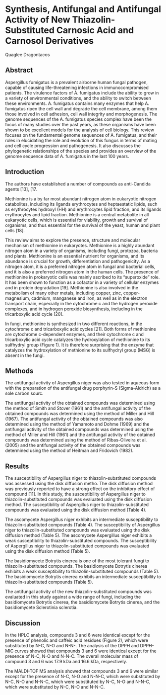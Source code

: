 # Synthesis, Antifungal and Antifungal Activity of New Thiazolin-Substituted Carnosic Acid and Carnosol Derivatives
Quaglee Dragontacos


## Abstract
Aspergillus fumigatus is a prevalent airborne human fungal pathogen, capable of causing life-threatening infections in immunocompromised patients. The virulence factors of A. fumigatus include the ability to grow in a variety of environmental conditions, and the ability to switch between these environments. A. fumigatus contains many enzymes that help A. fumigatus ripen the cell wall and degrade the cell membrane, among them those involved in cell adhesion, cell wall integrity and morphogenesis. The genome sequences of the A. fumigatus species complex have been the focus of many studies over the past years, as these organisms have been shown to be excellent models for the analysis of cell biology. This review focuses on the fundamental genome sequences of A. fumigatus, and their roles in elucidating the role and evolution of this fungus in terms of mating and cell cycle progression and pathogenesis. It also discusses the phylogenetic relationships of the species and provides an overview of the genome sequence data of A. fumigatus in the last 100 years.


## Introduction

The authors have established a number of compounds as anti-Candida agents [13], [17.

Methionine is a by far most abundant nitrogen atom in eukaryotic nitrogen catabolites, including its ligands erythrocytes and heptaestatic lipids, such as erythrocytes hydroxyl (HH) and erythrocytes lipid fraction, and its ligands erythrocytes and lipid fraction. Methionine is a central metabolite in all eukaryotic cells, which is essential for viability, growth and survival of organisms, and thus essential for the survival of the yeast, human and plant cells [18].

This review aims to explore the presence, structure and molecular mechanism of methionine in eukaryotes. Methionine is a highly abundant nitrogen atom in a variety of organisms, including fungi, protozoa, bacteria and plants. Methionine is an essential nutrient for organisms, and its abundance is crucial for growth, differentiation and pathogenicity. As a nitrogen atom, it is a preferred nitrogen atom in fungal and bacterial cells, and it is also a preferred nitrogen atom in the human cells. The presence of methionine in prokaryotic cells was mainly ascribed to its “superoxide” role. It has been shown to function as a cofactor in a variety of cellular enzymes and in protein degradation [19]. Methionine is also involved in the metabolism of many other metals, including copper, zinc, copper-magnesium, cadmium, manganese and iron, as well as in the electron transport chain, especially in the cytochrome c and the hydrogen peroxide complexes, and in hydrogen peroxide biosynthesis, including in the tricarboxylic acid cycle [20].

In fungi, methionine is synthesized in two different reactions, in the cytochrome c and tricarboxylic acid cycles [21]. Both forms of methionine are cytochrome c-dependent enzymes, and their cytochrome c and tricarboxylic acid cycle catalyzes the hydroxylation of methionine to its sulfhydryl group (Figure 1). It is therefore surprising that the enzyme that catalyzes the hydroxylation of methionine to its sulfhydryl group (MSG) is absent in the fungi.


## Methods
The antifungal activity of Aspergillus niger was also tested in aqueous form with the preparation of the antifungal drug porphyrin-S (Sigma-Aldrich) as a sole carbon sourc.

The antifungal activity of the obtained compounds was determined using the method of Smith and Stover (1961) and the antifungal activity of the obtained compounds was determined using the method of Miller and Hill (1967). The antifungal activity of the obtained compounds was also determined using the method of Yamamoto and Dohme (1969) and the antifungal activity of the obtained compounds was determined using the method of Miller and Hill (1961) and the antifungal activity of the obtained compounds was determined using the method of Ribas-Oliveira et al. (2005) and the antifungal activity of the obtained compounds was determined using the method of Heitman and Fridovich (1982).


## Results
The susceptibility of Aspergillus niger to thiazolin-substituted compounds was assessed using the disk diffusion metho. The disk diffusion method was previously reported to have a strong effect on the inhibitory effect of compound [11]. In this study, the susceptibility of Aspergillus niger to thiazolin-substituted compounds was evaluated using the disk diffusion method. The susceptibility of Aspergillus niger to thiazolin-substituted compounds was evaluated using the disk diffusion method (Table 4).

The ascomycete Aspergillus niger exhibits an intermediate susceptibility to thiazolin-substituted compounds (Table 4). The susceptibility of Aspergillus niger to thiazolin-substituted compounds was evaluated using the disk diffusion method (Table 5). The ascomycete Aspergillus niger exhibits a weak susceptibility to thiazolin-substituted compounds. The susceptibility of Aspergillus niger to thiazolin-substituted compounds was evaluated using the disk diffusion method (Table 5).

The basidiomycete Botrytis cinerea is one of the most tolerant fungi to thiazolin-substituted compounds. The basidiomycete Botrytis cinerea exhibits a weak susceptibility to thiazolin-substituted compounds (Table 5). The basidiomycete Botrytis cinerea exhibits an intermediate susceptibility to thiazolin-substituted compounds (Table 5).

The antifungal activity of the new thiazolin-substituted compounds was evaluated in this study against a wide range of fungi, including the basidiomycete Botrytis cinerea, the basidiomycete Botrytis cinerea, and the basidiomycete Sclerotinia sclerotia.


## Discussion
In the HPLC analysis, compounds 3 and 6 were identical except for the presence of phenolic and caffeic acid residues (Figure 2), which were substituted by N-C, N-O and N-N-. The analysis of the DPPH and DPPH-MIC curves showed that compounds 3 and 6 were identical except for the presence of N-C, N-O and N-N-C. The overall molecular mass of compound 3 and 6 was 17.9 kDa and 16.6 kDa, respectively.

The MALDI-TOF MS analysis showed that compounds 3 and 6 were similar except for the presence of N-C, N-O and N-N-C, which were substituted by N-C, N-O and N-N-C, which were substituted by N-C, N-O and N-N-C, which were substituted by N-C, N-O and N-N-C.
